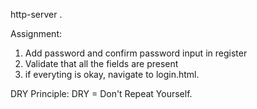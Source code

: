 http-server .


Assignment:
1. Add password and confirm password input in register
2. Validate that all the fields are present
3. if everyting is okay, navigate to login.html.


DRY Principle:
DRY = Don't Repeat Yourself.
